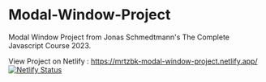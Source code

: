 # Modal-Window-Project
Modal Window Project from Jonas Schmedtmann's The Complete Javascript Course 2023.

View Project on Netlify : https://mrtzbk-modal-window-project.netlify.app/   [![Netlify Status](https://api.netlify.com/api/v1/badges/c5514899-f043-47ec-9ee4-9378483e0cbe/deploy-status)](https://app.netlify.com/sites/mrtzbk-modal-window-project/deploys)
